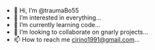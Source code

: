 - 👋 Hi, I’m @traumaBo55
- 👀 I’m interested in everything...
- 🌱 I’m currently learning code...
- 💞️ I’m looking to collaborate on gnarly projects...
- 📫 How to reach me cirino1991@gmail.com...

<!---
traumaBo55/traumaBo55 is a ✨ special ✨ repository because its `README.md` (this file) appears on your GitHub profile.
You can click the Preview link to take a look at your changes.
--->
